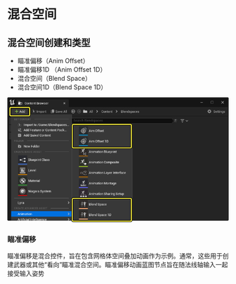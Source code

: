 ﻿---
sidebar_position: 1
---

# 混合空间

## 混合空间创建和类型

- 瞄准偏移（Anim Offset）
- 瞄准偏移1D （Anim Offset 1D）
- 混合空间（Blend Space）
- 混合空间1D（Blend Space 1D）

![](blend-spaces-in-unreal-engine/Creation.png)

### 瞄准偏移

瞄准偏移是混合控件，旨在包含网格体空间叠加动画作为示例。通常，这些用于创建武器或其他“看向”瞄准混合空间。瞄准偏移动画蓝图节点旨在随法线轴输入一起接受输入姿势
